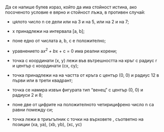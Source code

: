 Да се напише булев израз, който да има стойност истина, ако посоченото условие е вярно и стойност лъжа, в противен случай:

* цялото число n се дели или на 3 и на 5, или на 2 и на 7;

* x принадлежи на интервала [a, b];

* поне едно от числата a, b, c е положително;

* уравнението a*x<sup>2</sup> + b*x + c = 0 има реални корени;

* точка с координати (x, y)  лежи във вътрешността на кръг с радиус r и център с координати (cx, cy);

* точка принадлежи на на частта от кръга с център (0, 0) и радиус 12 в първи или в трети квадрант;

* точка се намира извън фигурата  тип “венец” с център (0, 0) и радиуси 2 и 8;

* поне две от цифрите на положителното четирицифрено число n са равни помежду си;

* точка лежи в триъгълник  с  точки  на върховете , съответно на позиции  (xa, ya), (xb, yb), (xc, yc)